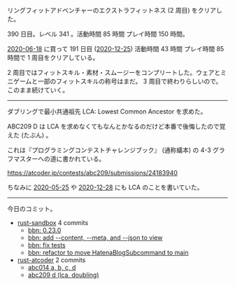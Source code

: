 リングフィットアドベンチャーのエクストラフィットネス (2 周目) をクリアした。

390 日目。レベル 341 。活動時間 85 時間 プレイ時間 150 時間。

[2020-06-18] に買って 191 日目 ([2020-12-25]) 活動時間 43 時間 プレイ時間 85 時間で 1 周目をクリアしている。

2 周目ではフィットスキル・素材・スムージーをコンプリートした。ウェアとミニゲームと一部のフィットスキルの称号はまだ。 3 周目で終わりらしいので。このまま続けていく。

---

ダブリングで最小共通祖先 LCA: Lowest Common Ancestor を求めた。

ABC209 D は LCA を求めなくてもなんとかなるのだけど本番で後悔したので覚えた (たぶん) 。

これは『プログラミングコンテストチャレンジブック』 (通称蟻本) の 4-3 グラフマスターへの道に書かれている。

<https://atcoder.jp/contests/abc209/submissions/24183940>

ちなみに [2020-05-25] や [2020-12-28] にも LCA のことを書いていた。

---

今日のコミット。

- [rust-sandbox](https://github.com/bouzuya/rust-sandbox) 4 commits
  - [bbn: 0.23.0](https://github.com/bouzuya/rust-sandbox/commit/4c6ccca0fea89962aff4cbfd7bec4509133e7867)
  - [bbn: add --content, --meta, and --json to view](https://github.com/bouzuya/rust-sandbox/commit/ff3e717cea145eb79b71c6df2e146d21a8581667)
  - [bbn: fix tests](https://github.com/bouzuya/rust-sandbox/commit/a03058dddb96ea3c7abf0976184dfa677de0f43d)
  - [bbn: refactor to move HatenaBlogSubcommand to main](https://github.com/bouzuya/rust-sandbox/commit/ef41aba263cddcd4fc90bcb592099e9e2d57c037)
- [rust-atcoder](https://github.com/bouzuya/rust-atcoder) 2 commits
  - [abc014 a, b, c, d](https://github.com/bouzuya/rust-atcoder/commit/62eab57866014217a87e0af5a44be68c50c18df1)
  - [abc209 d (lca, doubling)](https://github.com/bouzuya/rust-atcoder/commit/9dcec516131fe9d659da92795f38dfd66a1626cf)

[2020-05-25]: https://blog.bouzuya.net/2020/05/25/
[2020-06-18]: https://blog.bouzuya.net/2020/06/18/
[2020-12-25]: https://blog.bouzuya.net/2020/12/25/
[2020-12-28]: https://blog.bouzuya.net/2020/12/28/
